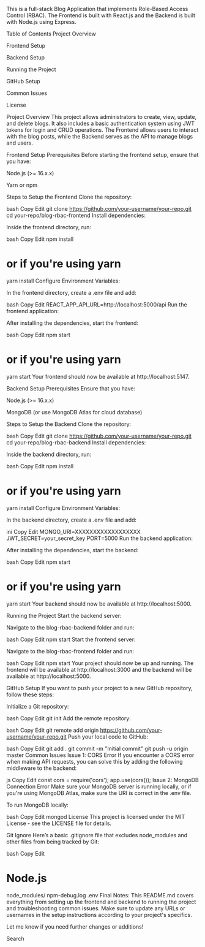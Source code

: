 This is a full-stack Blog Application that implements Role-Based Access Control (RBAC). The Frontend is built with React.js and the Backend is built with Node.js using Express.

Table of Contents
Project Overview

Frontend Setup

Backend Setup

Running the Project

GitHub Setup

Common Issues

License

Project Overview
This project allows administrators to create, view, update, and delete blogs. It also includes a basic authentication system using JWT tokens for login and CRUD operations. The Frontend allows users to interact with the blog posts, while the Backend serves as the API to manage blogs and users.

Frontend Setup
Prerequisites
Before starting the frontend setup, ensure that you have:

Node.js (>= 16.x.x)

Yarn or npm

Steps to Setup the Frontend
Clone the repository:

bash
Copy
Edit
git clone https://github.com/your-username/your-repo.git
cd your-repo/blog-rbac-frontend
Install dependencies:

Inside the frontend directory, run:

bash
Copy
Edit
npm install
# or if you're using yarn
yarn install
Configure Environment Variables:

In the frontend directory, create a .env file and add:

bash
Copy
Edit
REACT_APP_API_URL=http://localhost:5000/api
Run the frontend application:

After installing the dependencies, start the frontend:

bash
Copy
Edit
npm start
# or if you're using yarn
yarn start
Your frontend should now be available at http://localhost:5147.

Backend Setup
Prerequisites
Ensure that you have:

Node.js (>= 16.x.x)

MongoDB (or use MongoDB Atlas for cloud database)

Steps to Setup the Backend
Clone the repository:

bash
Copy
Edit
git clone https://github.com/your-username/your-repo.git
cd your-repo/blog-rbac-backend
Install dependencies:

Inside the backend directory, run:

bash
Copy
Edit
npm install
# or if you're using yarn
yarn install
Configure Environment Variables:

In the backend directory, create a .env file and add:

ini
Copy
Edit
MONGO_URI=XXXXXXXXXXXXXXXXXX
JWT_SECRET=your_secret_key
PORT=5000
Run the backend application:

After installing the dependencies, start the backend:

bash
Copy
Edit
npm start
# or if you're using yarn
yarn start
Your backend should now be available at http://localhost:5000.

Running the Project
Start the backend server:

Navigate to the blog-rbac-backend folder and run:

bash
Copy
Edit
npm start
Start the frontend server:

Navigate to the blog-rbac-frontend folder and run:

bash
Copy
Edit
npm start
Your project should now be up and running. The frontend will be available at http://localhost:3000 and the backend will be available at http://localhost:5000.

GitHub Setup
If you want to push your project to a new GitHub repository, follow these steps:

Initialize a Git repository:

bash
Copy
Edit
git init
Add the remote repository:

bash
Copy
Edit
git remote add origin https://github.com/your-username/your-repo.git
Push your local code to GitHub:

bash
Copy
Edit
git add .
git commit -m "Initial commit"
git push -u origin master
Common Issues
Issue 1: CORS Error
If you encounter a CORS error when making API requests, you can solve this by adding the following middleware to the backend:

js
Copy
Edit
const cors = require('cors');
app.use(cors());
Issue 2: MongoDB Connection Error
Make sure your MongoDB server is running locally, or if you're using MongoDB Atlas, make sure the URI is correct in the .env file.

To run MongoDB locally:

bash
Copy
Edit
mongod
License
This project is licensed under the MIT License - see the LICENSE file for details.

Git Ignore
Here’s a basic .gitignore file that excludes node_modules and other files from being tracked by Git:

bash
Copy
Edit
# Node.js
node_modules/
npm-debug.log
.env
Final Notes:
This README.md covers everything from setting up the frontend and backend to running the project and troubleshooting common issues. Make sure to update any URLs or usernames in the setup instructions according to your project's specifics.

Let me know if you need further changes or additions!












Search

